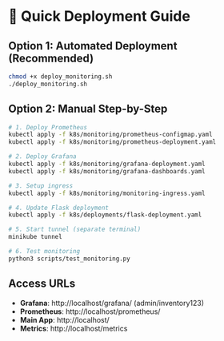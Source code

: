 # 🚀 Quick Deployment Guide

## Option 1: Automated Deployment (Recommended)
```bash
chmod +x deploy_monitoring.sh
./deploy_monitoring.sh
```

## Option 2: Manual Step-by-Step
```bash
# 1. Deploy Prometheus
kubectl apply -f k8s/monitoring/prometheus-configmap.yaml
kubectl apply -f k8s/monitoring/prometheus-deployment.yaml

# 2. Deploy Grafana  
kubectl apply -f k8s/monitoring/grafana-deployment.yaml
kubectl apply -f k8s/monitoring/grafana-dashboards.yaml

# 3. Setup ingress
kubectl apply -f k8s/monitoring/monitoring-ingress.yaml

# 4. Update Flask deployment
kubectl apply -f k8s/deployments/flask-deployment.yaml

# 5. Start tunnel (separate terminal)
minikube tunnel

# 6. Test monitoring
python3 scripts/test_monitoring.py
```

## Access URLs
- **Grafana**: http://localhost/grafana/ (admin/inventory123)
- **Prometheus**: http://localhost/prometheus/
- **Main App**: http://localhost/
- **Metrics**: http://localhost/metrics
